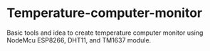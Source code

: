 # Temperature-computer-monitor
Basic tools and idea to create temperature computer monitor using NodeMcu ESP8266, DHT11, and TM1637 module.

